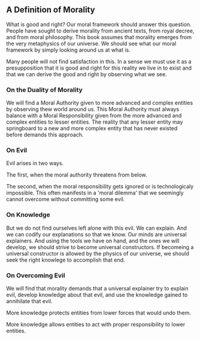 ## A Definition of Morality

What is good and right? Our moral framework should answer this question. People have sought to derive morality from ancient texts, from royal decree, and from moral philosophy. This book assumes that morality emerges from the very metaphysics of our universe. We should see what our moral framework by simply looking around us at what is.

Many people will not find satisfaction in this. In a sense we must use it as a presupposition that it is good and right for this reality we live in to exist and that we can derive the good and right by observing what we see.

### On the Duality of Morality

We will find a Moral Authority given to more advanced and complex entities by observing thew world around us. This Moral Authority must always balance with a Moral Responsibility given from the more advanced and complex entities to lesser entities. The reality that any lesser entity may springboard to a new and more complex entity that has never existed before demands this approach.

### On Evil

Evil arises in two ways.

The first, when the moral authority threatens from below.

The second, when the moral responsibility gets ignored or is technologicaly impossible. This often manifests in a 'moral dilemma' that we seemingly cannot overcome without committing some evil.

### On Knowledge

But we do not find ourselves left alone with this evil. We can explain. And we can codify our explanations so that we know. Our minds are universal explainers. And using the tools we have on hand, and the ones we will develop, we should strive to become universal constructors. If becomeing a universal constructor is allowed by the physics of our universe, we should seek the right knowlege to accomplish that end.

### On Overcoming Evil

We will find that morality demands that a universal explainer try to explain evil, develop knowledge about that evil, and use the knowledge gained to annihilate that evil.

More knowledge protects entities from lower forces that would undo them.

More knowledge allows entities to act with proper responsibility to lower entities.

